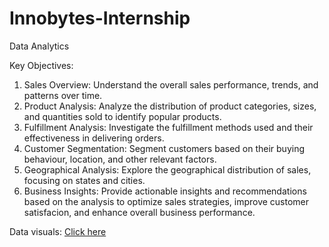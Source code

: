 # Innobytes-Internship
Data Analytics

Key Objectives:
1. Sales Overview: Understand the overall sales performance, trends, and patterns over time.
2. Product Analysis: Analyze the distribution of product categories, sizes, and quantities sold to identify popular
products.
3. Fulfillment Analysis: Investigate the fulfillment methods used and their effectiveness in delivering orders.
4. Customer Segmentation: Segment customers based on their buying behaviour, location, and other relevant
factors.
5. Geographical Analysis: Explore the geographical distribution of sales, focusing on states and cities.
6. Business Insights: Provide actionable insights and recommendations based on the analysis to optimize sales
strategies, improve customer satisfacion, and enhance overall business performance.

Data visuals: <a href="https://1drv.ms/f/c/accb30084ba7f31e/Eh7zp0sIMMsggKxqAAAAAAAB1t4q5oaXMkvIYvGgbwBSow?e=3khqVr">Click here </a>
